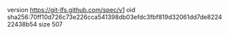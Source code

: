 version https://git-lfs.github.com/spec/v1
oid sha256:70ff10d726c73e226cca541398db03efdc3fbf819d32061dd7de822422438b54
size 507
